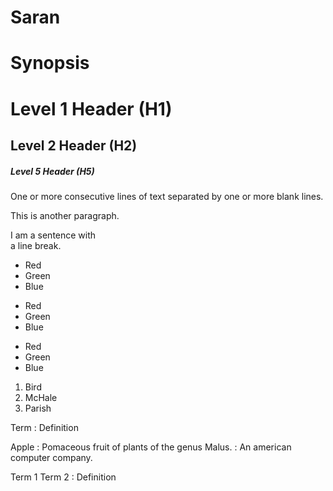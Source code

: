 # Saran

# Synopsis

# Level 1 Header (H1)
## Level 2 Header (H2)
##### Level 5 Header (H5)

One or more consecutive lines of text
separated by one or more blank lines.

This is another paragraph.

I am a sentence with  
a line break.

* Red
* Green
* Blue

+ Red
+ Green
+ Blue

- Red
- Green
- Blue

1. Bird
2. McHale
3. Parish


Term
: Definition

Apple
: Pomaceous fruit of plants of the genus Malus.
: An american computer company.

Term 1
Term 2
: Definition
